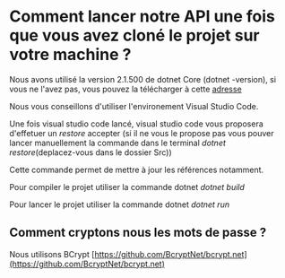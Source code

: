 # Comment lancer notre API une fois que vous avez cloné le projet sur votre machine ?

Nous avons utilisé la version 2.1.500 de dotnet Core (dotnet -version), si vous ne l'avez pas, vous pouvez la télécharger à cette [adresse](https://dotnet.microsoft.com/download)

Nous vous conseillons d'utiliser l'environement Visual Studio Code.

Une fois visual studio code lancé, visual studio code vous proposera d'effetuer un *restore*
accepter (si il ne vous le propose pas vous pouver lancer manuellement la commande dans le terminal *dotnet restore*(deplacez-vous dans le dossier Src))

Cette commande permet de mettre à jour les références notamment.

Pour compiler le projet utiliser la commande dotnet *dotnet build*

Pour lancer le projet utiliser la commande dotnet *dotnet run*

## Comment cryptons nous les mots de passe ?
 Nous utilisons BCrypt [https://github.com/BcryptNet/bcrypt.net](https://github.com/BcryptNet/bcrypt.net)